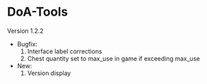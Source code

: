 # DoA-Tools
Version 1.2.2
- Bugfix: 
    1) Interface label corrections
    2) Chest quantity set to max_use in game if exceeding max_use
- New: 
    1) Version display
